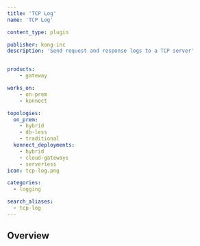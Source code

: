 ```yaml
---
title: 'TCP Log'
name: 'TCP Log'

content_type: plugin

publisher: kong-inc
description: 'Send request and response logs to a TCP server'


products:
    - gateway

works_on:
    - on-prem
    - konnect

topologies:
  on_prem:
    - hybrid
    - db-less
    - traditional
  konnect_deployments:
    - hybrid
    - cloud-gateways
    - serverless
icon: tcp-log.png

categories:
  - logging

search_aliases:
  - tcp-log
---
```


## Overview
